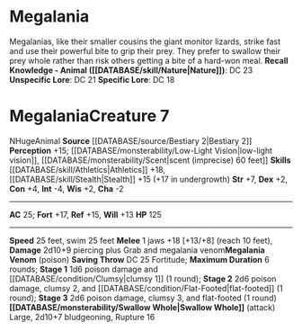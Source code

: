 ﻿---
ac: '25'
alignment: N
charisma: '-2'
constitution: '+4'
creature_ability:
- Megalania Venom
- Swallow Whole
creature_family: '[[DATABASE/monsterfamily/Lizard|Lizard]]'
dexterity: '+2'
fortitude: '+17'
hp: '125'
id: '725'
intelligence: '-4'
land_speed: '25'
level: '7'
max_speed: '25'
name: Megalania
perception: '+15'
rarity: Common
reflex: '+15'
sense:
- '[[DATABASE/monsterability/Low-Light Vision|low-light vision]]'
- '[[DATABASE/monsterability/Scent|scent (imprecise) 60 feet]]'
size: Huge
skill:
- '[[DATABASE/skill/Athletics|Athletics]] +18'
- '[[DATABASE/skill/Stealth|Stealth]] +15'
source: '[[DATABASE/source/Bestiary 2|Bestiary 2]]'
speed:
- 25 feet
- swim 25 feet
strength: '+7'
strength_req: '7'
strongest_save:
- Fortitude
swim_speed: '25'
trait:
- '[[DATABASE/trait/Animal|Animal]]'
type: Creature
vision: Low-light vision
weakest_save:
- Will
will: '+13'
wisdom: '+2'

---
# Megalania

Megalanias, like their smaller cousins the giant monitor lizards, strike fast and use their powerful bite to grip their prey. They prefer to swallow their prey whole rather than risk others getting a bite of a hard-won meal.
**Recall Knowledge - Animal ([[DATABASE/skill/Nature|Nature]])**: DC 23
**Unspecific Lore**: DC 21
**Specific Lore**: DC 18

# Megalania<span class="item-type">Creature 7</span>

<span class="trait-alignment item-trait">N</span><span class="trait-size item-trait">Huge</span><span class="item-trait">Animal</span>
**Source** [[DATABASE/source/Bestiary 2|Bestiary 2]] 
**Perception** +15; [[DATABASE/monsterability/Low-Light Vision|low-light vision]], [[DATABASE/monsterability/Scent|scent (imprecise) 60 feet]]
**Skills** [[DATABASE/skill/Athletics|Athletics]] +18, [[DATABASE/skill/Stealth|Stealth]] +15 (+17 in undergrowth)
**Str** +7, **Dex** +2, **Con** +4, **Int** -4, **Wis** +2, **Cha** -2

---
**AC** 25; **Fort** +17, **Ref** +15, **Will** +13
**HP** 125

---
**Speed** 25 feet, swim 25 feet
<span class="in-box-ability">**Melee** <span class="action-icon">1</span> jaws +18 [+13/+8] (reach 10 feet), **Damage** 2d10+9 piercing plus Grab and megalania venom</span><span class="in-box-ability">**Megalania Venom** (poison) **Saving Throw** DC 25 Fortitude; **Maximum Duration** 6 rounds; **Stage 1** 1d6 poison damage and [[DATABASE/condition/Clumsy|clumsy 1]] (1 round); **Stage 2** 2d6 poison damage, clumsy 2, and [[DATABASE/condition/Flat-Footed|flat-footed]] (1 round); **Stage 3** 2d6 poison damage, clumsy 3, and flat-footed (1 round)</span><span class="in-box-ability">**[[DATABASE/monsterability/Swallow Whole|Swallow Whole]]** (attack) Large, 2d10+7 bludgeoning, Rupture 16</span>